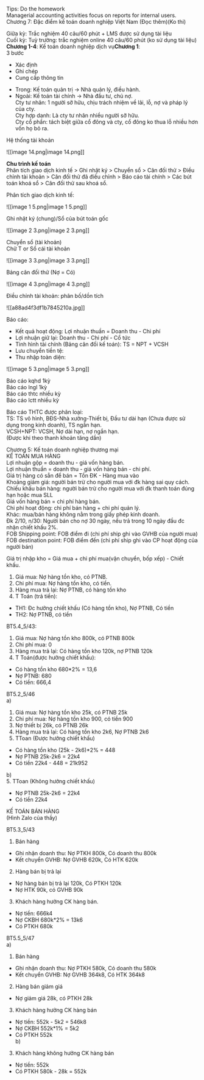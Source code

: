 Tips: Do the homework  
Managerial accounting activities focus on reports for internal users.  
Chương 7: Đặc điểm kế toán doanh nghiệp Việt Nam (Đọc thêm)(Ko thi)  
  
Giữa kỳ: Trắc nghiệm 40 câu/60 phút + LMS được sử dụng tài liệu  
Cuối kỳ: Tuỳ trường: trắc nghiệm online 40 câu/60 phút (ko sử dụng tài liệu)  
**Chương 1-4**: Kế toán doanh nghiệp dịch vụ**Chương 1**:  
3 bước  
- Xác định  
- Ghi chép  
- Cung cấp thông tin  
+ Trong: Kế toán quản trị → Nhà quản lý, điều hành.  
+ Ngoài: Kế toán tài chính → Nhà đầu tư, chủ nợ.  
Cty tư nhân: 1 người sỡ hữu, chịu trách nhiệm về lãi, lỗ, nợ và pháp lý của cty.  
Cty hợp danh: Là cty tư nhân nhiều người sỡ hữu.  
Cty cổ phần: tách biệt giữa cổ đông và cty, cổ đông ko thua lỗ nhiều hơn vốn họ bỏ ra.  
  
Hệ thống tài khoản

![[image 14.png|image 14.png]]

**Chu trình kế toán**  
Phân tích giao dịch kinh tế > Ghi nhật ký > Chuyển sổ > Cân đối thử > Điều chỉnh tài khoản > Cân đối thử đã điều chỉnh > Báo cáo tài chính > Các bút toán khoá sổ > Cân đối thử sau khoá sổ.  
  
Phân tích giao dịch kinh tế:

![[image 1 5.png|image 1 5.png]]

Ghi nhật ký (chung)/Sổ của bút toán gốc

![[image 2 3.png|image 2 3.png]]

Chuyển sổ (tài khoản)  
Chữ T or Sổ cái tài khoản

![[image 3 3.png|image 3 3.png]]

Bảng cân đối thử (Nợ = Có)

![[image 4 3.png|image 4 3.png]]

Điều chỉnh tài khoản: phân bố/dồn tích

![[a88ad4f3df1b7845210a.jpg]]

Báo cáo:  
- Kết quả hoạt động: Lợi nhuận thuần = Doanh thu - Chi phí  
- Lợi nhuận giữ lại: Doanh thu - Chi phí - Cổ tức  
- Tình hình tài chính (Bảng cân đối kế toán): TS = NPT + VCSH  
- Lưu chuyển tiền tệ:  
- Thu nhập toàn diện:

![[image 5 3.png|image 5 3.png]]

  
  
Báo cáo kqhd 1kỳ  
Báo cáo lngl 1kỳ  
Báo cáo thtc nhiều kỳ  
Báo cáo lctt nhiều kỳ  
  
Báo cáo THTC được phân loại:  
TS: TS vô hình, BĐS-Nhà xưởng-Thiết bị, Đầu tư dài hạn (Chưa được sử dụng trong kinh doanh), TS ngắn hạn.  
VCSH+NPT: VCSH, Nợ dài hạn, nợ ngắn hạn.  
(Được khi theo thanh khoản tăng dần)  
  
  
Chương 5: Kế toán doanh nghiệp thương mại  
KẾ TOÁN MUA HÀNG  
Lợi nhuận gộp = doanh thu - giá vốn hàng bán.  
Lợi nhuận thuần = doanh thu - giá vốn hàng bán - chi phí.  
Giá trị hàng có sẵn để bán = Tồn ĐK - Hàng mua vào  
Khoảng giảm giá: người bán trừ cho người mua với đk hàng sai quy cách.  
Chiếu khấu bán hàng: người bán trừ cho người mua với đk thanh toán đúng hạn hoặc mua SLL  
Giá vốn hàng bán = chi phí hàng bán.  
Chi phí hoạt động: chi phí bán hàng + chi phí quản lý.  
Khác: mua/bán hàng không nằm trong giấy phép kinh doanh.  
Đk 2/10, n/30: Người bán cho nợ 30 ngày, nếu trả trong 10 ngày đầu đc nhận chiết khấu 2%.  
FOB Shipping point: FOB điểm đi (chi phí ship ghi vào GVHB của người mua)  
FOB destination point: FOB điểm đến (chi phí ship ghi vào CP hoạt động của người bán)  
  
  
Giá trị nhập kho = Giá mua + chi phí mua(vận chuyển, bốp xếp) - Chiết khấu.  
1. Giá mua: Nợ hàng tồn kho, có PTNB.  
2. Chi phí mua: Nợ hàng tồn kho, có tiền.  
3. Hàng mua trả lại: Nợ PTNB, có hàng tồn kho  
4. T Toán (trả tiền):  
+ TH1: Đc hưởng chiết khấu (Có hàng tồn kho), Nợ PTNB, Có tiền  
+ TH2: Nợ PTNB, có tiền  
  
BT5.4_5/43:  
1. Giá mua: Nợ hàng tồn kho 800k, có PTNB 800k  
2. Chi phí mua: 0  
3. Hàng mua trả lại: Có hàng tồn kho 120k, nợ PTNB 120k  
4. T Toán(được hưởng chiết khấu):  
+ Có hàng tồn kho 680*2% = 13,6  
+ Nợ PTNB: 680  
+ Có tiền: 666,4  
  
BT5.2_5/46  
a)  
1. Giá mua: Nợ hàng tồn kho 25k, có PTNB 25k  
2. Chi phí mua: Nợ hàng tồn kho 900, có tiền 900  
3. Nợ thiết bị 26k, có PTNB 26k  
4. Hàng mua trả lại: Có hàng tồn kho 2k6, Nợ PTNB 2k6  
5. TToan (Được hưởng chiết khấu)  
+ Có hàng tồn kho (25k - 2k6)*2% = 448  
+ Nợ PTNB 25k-2k6 = 22k4  
+ Có tiền 22k4 - 448 = 21k952  
  
b)  
5. TToan (Không hưởng chiết khấu)  
+ Nợ PTNB 25k-2k6 = 22k4  
+ Có tiền 22k4  
  
KẾ TOÁN BÁN HÀNG  
(Hình Zalo của thầy)  
  
BT5.3_5/43  
1. Bán hàng  
+ Ghi nhận doanh thu: Nợ PTKH 800k, Có doanh thu 800k  
+ Kết chuyển GVHB: Nợ GVHB 620k, Có HTK 620k  
2. Hàng bán bị trả lại  
+ Nợ hàng bán bị trả lại 120k, Có PTKH 120k  
+ Nợ HTK 90k, có GVHB 90k  
3. Khách hàng hưởng CK hàng bán.  
+ Nợ tiền: 666k4  
+ Nợ CKBH 680k*2% = 13k6  
+ Có PTKH 680k  
  
BT5.5_5/47  
a)  
1. Bán hàng  
+ Ghi nhận doanh thu: Nợ PTKH 580k, Có doanh thu 580k  
+ Kết chuyển GVHB: Nợ GVHB 364k8, Có HTK 364k8  
2. Hàng bán giảm giá  
+ Nợ giảm giá 28k, có PTKH 28k  
3. Khách hàng hưởng CK hàng bán  
+ Nợ tiền: 552k - 5k2 = 546k8  
+ Nợ CKBH 552k*1% = 5k2  
+ Có PTKH 552k  
b)  
3. Khách hàng không hưởng CK hàng bán  
+ Nợ tiền: 552k  
+ Có PTKH 580k - 28k = 552k